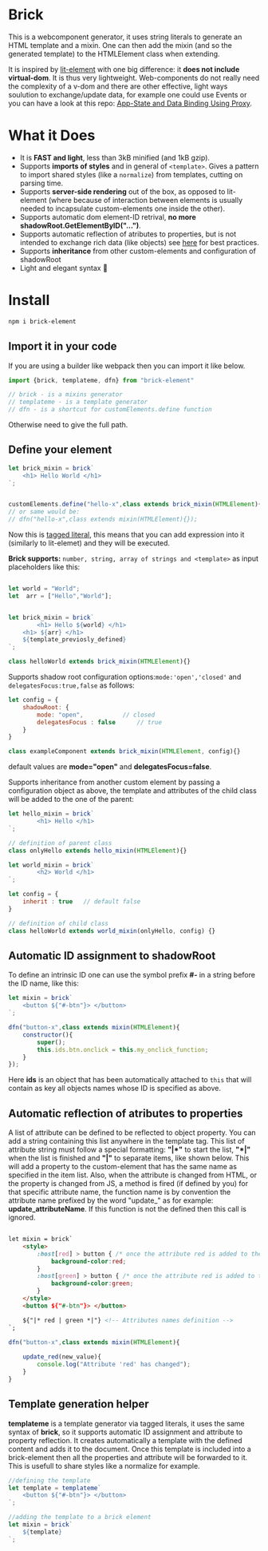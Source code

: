 # Brick

This is a webcomponent generator, it uses string literals to generate an HTML template and a mixin.
One can then add the mixin (and so the generated template) to the HTMLElement class when extending.

It is inspired by [lit-element](https://github.com/Polymer/lit-element) with one big difference: it **does not include virtual-dom**.
It is thus very lightweight. Web-components do not really need the complexity of a v-dom and there are other effective, light ways soulution to exchange/update  data,
for example one could use Events or you can have a look at this repo: [App-State and Data Binding Using Proxy](https://github.com/WebComponentHelpers/ImperaJS).


# What it Does

 - It is **FAST and light**, less than 3kB minified (and 1kB gzip). <!--, try out the [benchmark test comparison with lit-html]().-->
 - Supports **imports of styles** and in general of ```<template>```. Gives a pattern to import shared styles (like a ```normalize```) from templates, cutting on parsing time.
 - Supports **server-side rendering** out of the box, as opposed to lit-element (where because of interaction between elements is usually needed to incapsulate custom-elements one inside the other).
 - Supports automatic dom element-ID retrival, **no more shadowRoot.GetElementByID("...")**. 
 - Supports automatic reflection of atributes to properties, but is not intended to exchange rich data (like objects) see [here](https://developers.google.com/web/fundamentals/web-components/best-practices#do-not-reflect-rich-data-properties-to-attributes) for best practices.
 - Supports **inheritance** from other custom-elements and configuration of shadowRoot
 - Light and elegant syntax :rainbow:


# Install

```bash
npm i brick-element
```


## Import it in your code

If you are using a builder like webpack then you can import it like below.

```javascript
import {brick, templateme, dfn} from "brick-element"  

// brick - is a mixins generator
// templateme - is a template generator
// dfn - is a shortcut for customElements.define function

```

Otherwise need to give the full path.

## Define your element

```javascript
let brick_mixin = brick`
	<h1> Hello World </h1>
`;


customElements.define("hello-x",class extends brick_mixin(HTMLElement){});
// or same would be:
// dfn("hello-x",class extends mixin(HTMLElement){});

```

Now this is [tagged literal](https://developer.mozilla.org/en-US/docs/Web/JavaScript/Reference/Template_literals), 
this means that you can add expression into it (similarly to lit-elemet) and they will be executed.

**Brick supports:** ```number, string, array of strings and <template>``` as input placeholders like this:
```javascript

let world = "World";
let  arr = ["Hello","World"];


let brick_mixin = brick`
        <h1> Hello ${world} </h1>
	<h1> ${arr} </h1>
	${template_previosly_defined}
`;

class helloWorld extends brick_mixin(HTMLElement){}
```

Supports shadow root configuration options:```mode:'open','closed'``` and ```delegatesFocus:true,false``` as follows:
```javascript
let config = {
	shadowRoot: {
		mode: "open",    		// closed
		delegatesFocus : false 		// true
	}
}

class exampleComponent extends brick_mixin(HTMLElement, config){}

```
default values are **mode="open"** and **delegatesFocus=false**.

Supports inheritance from another custom element by passing a configuration object as above, the template and attributes of the child class will be added to the one of the parent:
```javascript
let hello_mixin = brick`
        <h1> Hello </h1>
`;

// definition of parent class
class onlyHello extends hello_mixin(HTMLElement){}

let world_mixin = brick`
        <h2> World </h1>
`;

let config = {
	inherit : true   // default false
}

// definition of child class
class helloWorld extends world_mixin(onlyHello, config) {}

``` 
## Automatic ID assignment to shadowRoot

To define an intrinsic ID one can use the symbol prefix **#-** in a string before the ID name, like this:

```javascript
let mixin = brick`
	<button ${"#-btn"}> </button>
`;

dfn("button-x",class extends mixin(HTMLElement){
	constructor(){
	    super();
	    this.ids.btn.onclick = this.my_onclick_function; 
	}
});

```

Here **ids** is an object that has been automatically attached to ```this``` that will contain as key all objects names whose ID is specified as above.

## Automatic reflection of atributes to properties

A list of attribute can be defined to be reflected to object property. You can  add a string containing this list anywhere in the template tag. 
This list of attribute string must follow a special formatting: **"|*"** to start the list, **"*|"** when the list is finished and **"|"** to separate items,
like shown below. This will add a property to the custom-element that has the same name as specified in the item list. Also, when the attribute 
is changed from HTML, or the property is changed from JS, a method is fired (if defined by you) for that specific attribute name, the function name
is by convention the attribute name prefixed by the word "update_" as for example: **update_attributeName**. 
If this function is not the defined then this call is ignored.

```html

let mixin = brick`
	<style>
		:host[red] > button { /* once the attribute red is added to the element*/
			background-color:red;
		}
		:host[green] > button { /* once the attribute red is added to the element*/
			background-color:green;
		}
	</style>
	<button ${"#-btn"}> </button>

	${"|* red | green *|"} <!-- Attributes names definition -->
`;
```
```javascript
dfn("button-x",class extends mixin(HTMLElement){
	
	update_red(new_value){
		console.log("Attribute 'red' has changed");
	}
}
```

## Template generation helper

**templateme** is a template generator via tagged literals, it uses the same syntax of **brick**, so it supports automatic ID assignment and 
attribute to property reflection. It creates automatically a template with the defined content and adds it to the document. Once this template 
is included into a brick-element then all the properties and attribute will be forwarded to it. This is usefull to share styles like a normalize for example.

```javascript
//defining the template
let template = templateme`
	<button ${"#-btn"}> </button>
`;

//adding the template to a brick element
let mixin = brick`
	${template}
`;
```
